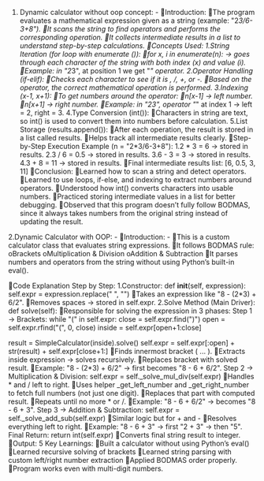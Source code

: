 1. Dynamic calculator without oop concept: -
Introduction:
The program evaluates a mathematical expression given as a string (example: "2*3/6-3+8").
It scans the string to find operators and performs the corresponding operation.
It collects intermediate results in a list to understand step-by-step calculations.
Concepts Used:
1.String Iteration (for loop with enumerate ()):
for x, i in enumerate(n): → goes through each character of the string with both index (x) and value (i).
Example: in "2*3", at position 1 we get "*" operator.
2.Operator Handling (if-elif):
Checks each character to see if it is *, /, +, or -.
Based on the operator, the correct mathematical operation is performed.
3.Indexing (x-1, x+1):
To get numbers around the operator:
n[x-1] → left number.
n[x+1] → right number.
Example: in "2*3", operator "*" at index 1 → left = 2, right = 3.
4.Type Conversion (int()):
Characters in string are text, so int() is used to convert them into numbers before calculation.
5.List Storage (results.append()):
After each operation, the result is stored in a list called results.
Helps track all intermediate results clearly.
Step-by-Step Execution Example (n = "2*3/6-3+8"):
1.2 * 3 = 6 → stored in results.
2.3 / 6 = 0.5 → stored in results.
3.6 - 3 = 3 → stored in results.
4.3 + 8 = 11 → stored in results.
Final intermediate results list: [6, 0.5, 3, 11]
Conclusion:
Learned how to scan a string and detect operators.
Learned to use loops, if-else, and indexing to extract numbers around operators.
Understood how int() converts characters into usable numbers.
Practiced storing intermediate values in a list for better debugging.
Observed that this program doesn’t fully follow BODMAS, since it always takes numbers from the original string instead of updating the result.
				
2.Dynamic Calculator with OOP: -
Introduction: -
This is a custom calculator class that evaluates string expressions.
It follows BODMAS rule:
oBrackets
oMultiplication & Division
oAddition & Subtraction
It parses numbers and operators from the string without using Python’s built-in eval().

Code Explanation Step by Step:
1.Constructor:
def __init__(self, expression):
    self.expr = expression.replace(" ", "")
Takes an expression like "8 - (2*3) + 6/2".
Removes spaces → stored in self.expr.
2.Solve Method (Main Driver):
	def solve(self):
Responsible for solving the expression in 3 phases:
	Step 1 → Brackets:
while "(" in self.expr:
close = self.expr.find(")")
open = self.expr.rfind("(", 0, close)
inside = self.expr[open+1:close]

result = SimpleCalculator(inside).solve()
self.expr = self.expr[:open] + str(result) + self.expr[close+1:]
Finds innermost bracket ( ... ).
Extracts inside expression → solves recursively.
Replaces bracket with solved result.
Example: "8 - (2*3) + 6/2" → first becomes "8 - 6 + 6/2".
	Step 2 → Multiplication & Division:
			self.expr = self._solve_mul_div(self.expr)
Handles * and / left to right.
Uses helper _get_left_number and _get_right_number to fetch full numbers (not just one digit).
Replaces that part with computed result.
Repeats until no more * or /.
Example: "8 - 6 + 6/2" → becomes "8 - 6 + 3".
	Step 3 → Addition & Subtraction:
			self.expr = self._solve_add_sub(self.expr)
Similar logic but for + and -
Resolves everything left to right.
Example: "8 - 6 + 3" → first "2 + 3" → then "5".
	Final Return:
			return int(self.expr)
Converts final string result to integer.
Output: 5
	Key Learnings:
Built a calculator without using Python’s eval()
Learned recursive solving of brackets
Learned string parsing with custom left/right number extraction
Applied BODMAS order properly.
Program works even with multi-digit numbers.
 
			

